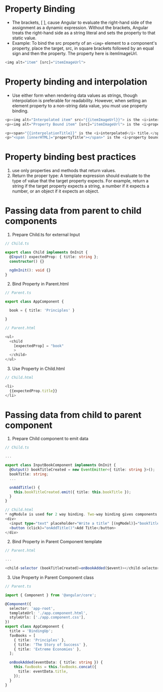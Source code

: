 # Property Binding
* The brackets, [ ], cause Angular to evaluate the right-hand side of the assignment as a dynamic expression. Without the brackets, Angular treats the right-hand side as a string literal and sets the property to that static value.
* Example:
To bind the src property of an `<img>` element to a component's property, place the target, src, in square brackets followed by an equal sign and then the property. The property here is itemImageUrl.
```ts
<img alt="item" [src]="itemImageUrl">
```

# Property binding and interpolation
* Use either form when rendering data values as strings, though interpolation is preferable for readability. However, when setting an element property to a non-string data value, you must use property binding.
```ts
<p><img alt="Interpolated item" src="{{itemImageUrl}}"> is the <i>interpolated</i> image.</p>
<p><img alt="Property Bound item" [src]="itemImageUrl"> is the <i>property bound</i> image.<p>

<p><span>"{{interpolationTitle}}" is the <i>interpolated</i> title.</span></p>
<p>"<span [innerHTML]="propertyTitle"></span>" is the <i>property bound</i> title.</p>
```

# Property binding best practices
1. use only properties and methods that return values.
2. Return the proper type: 
A template expression should evaluate to the type of value that the target property expects. For example, return a string if the target property expects a string, a number if it expects a number, or an object if it expects an object.

# Passing data from parent to child components
1. Prepare Child.ts for external Input
```ts
// Child.ts

export class Child implements OnInit {
  @Input() expectedProp: { title: string };
  constructor() {}

  ngOnInit(): void {}
}

```
2. Bind Property in Parent.html
```ts
// Parent.ts

export class AppComponent {

  book = { title: 'Principles' }

}

// Parent.html 

<ul>
  <child 
    [expectedProp] = "book"
    >
  </child>
</ul>
```
3. Use Property in Child.html
```ts
// Child.html

<li>
  {{expectedProp.title}} 
</li>
```
# Passing data from child to parent component
1. Prepare Child component to emit data
```ts
// Child.ts

...

export class InputBookComponent implements OnInit {
  @Output() bookTitleCreated = new EventEmitter<{ title: string }>();
  bookTitle: string;
  ...

  onAddTitle() {
    this.bookTitleCreated.emit({ title: this.bookTitle });
  }
}

// Child.html
* ngModule is used for 2 way binding. Two-way binding gives components in your application a way to share data. Use two-way binding to listen for events and update values simultaneously between parent and child components.
<div>
  <input type="text" placeholder="Write a title" [(ngModel)]="bookTitle">
  <button (click)="onAddTitle()">Add Title</button>
</div>
```
2. Bind Property in Parent Component template
```ts
// Parent.html

...

<child-selector (bookTitleCreated)=onBookAdded($event)></child-selector>
```
3. Use Property in Parent Component class
```ts
// Parent.ts

import { Component } from '@angular/core';

@Component({
  selector: 'app-root',
  templateUrl: './app.component.html',
  styleUrls: ['./app.component.css'],
})
export class AppComponent {
  title = 'BindingUp';
  favBooks = [
    { title: 'Principles' },
    { title: 'The Story of Success' },
    { title: 'Extreme Economies' },
  ];

  onBookAdded(eventData: { title: string }) {
    this.favBooks = this.favBooks.concat({
      title: eventData.title,
    });
  }
}
```